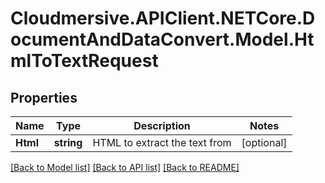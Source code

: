 # Cloudmersive.APIClient.NETCore.DocumentAndDataConvert.Model.HtmlToTextRequest
## Properties

Name | Type | Description | Notes
------------ | ------------- | ------------- | -------------
**Html** | **string** | HTML to extract the text from | [optional] 

[[Back to Model list]](../README.md#documentation-for-models) [[Back to API list]](../README.md#documentation-for-api-endpoints) [[Back to README]](../README.md)

